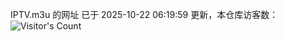 IPTV.m3u 的网址 已于 2025-10-22 06:19:59 更新，本仓库访客数：![Visitor's Count](https://profile-counter.glitch.me/hero1898_tv/count.svg)
